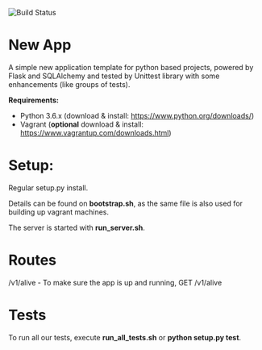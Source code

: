 ![Build Status](https://circleci.com/gh/gpaOliveira/NewPythonApp.svg?style=shield&circle-token=:circle-token)

# New App

A simple new application template for python based projects, powered by Flask and SQLAlchemy and tested by Unittest library with some enhancements (like groups of tests).

**Requirements:**

* Python 3.6.x (download & install: https://www.python.org/downloads/)
* Vagrant (**optional** download & install: https://www.vagrantup.com/downloads.html)

# Setup:

Regular setup.py install. 

Details can be found on **bootstrap.sh**, as the same file is also used for building up vagrant machines.

The server is started with **run_server.sh**.

<!-- 

# API Behavior

TBD

-->

# Routes

/v1/alive - To make sure the app is up and running, GET /v1/alive 

# Tests

To run all our tests, execute **run_all_tests.sh** or **python setup.py test**.

<!--
* A Junit output will be generated, named nose2-junit.xml
* A coverage report will be generated on the htmlcov folder

We have three types of tests:
* **Unit tests:** the ones that tests the application trough the controller directly. Run with **run_unit_tests.sh**.
* **Integration tests:** the ones that tests the application mainly trough the endpoints. Run with **run_integration_tests.sh**.
* **End-to-End tests:** the ones that handles the tests the application only by the endpoints
-->

<!---

# Docs

TBD
-->